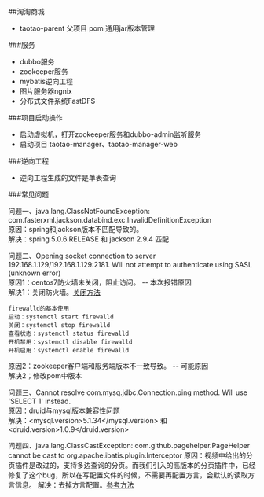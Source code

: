 ##淘淘商城 

* taotao-parent 父项目 pom 通用jar版本管理

###服务

+ dubbo服务
+ zookeeper服务
+ mybatis逆向工程
+ 图片服务器ngnix
+ 分布式文件系统FastDFS

###项目启动操作

+ 启动虚拟机，打开zookeeper服务和dubbo-admin监听服务
+ 启动项目 taotao-manager、taotao-manager-web

###逆向工程  

+ 逆向工程生成的文件是单表查询

###常见问题

问题一、java.lang.ClassNotFoundException: com.fasterxml.jackson.databind.exc.InvalidDefinitionException  
原因：spring和jackson版本不匹配导致的。  
解决：spring 5.0.6.RELEASE 和 jackson 2.9.4 匹配  

问题二、Opening socket connection to server 192.168.1.129/192.168.1.129:2181. Will not attempt to authenticate using SASL 
(unknown error)  
原因1：centos7防火墙未关闭，阻止访问。 -- 本次报错原因  
解决1：关闭防火墙。[关闭方法](https://www.cnblogs.com/moxiaoan/p/5683743.html)
```
firewalld的基本使用
启动：systemctl start firewalld
关闭：systemctl stop firewalld
查看状态：systemctl status firewalld 
开机禁用：systemctl disable firewalld
开机启用：systemctl enable firewalld
```
原因2：zookeeper客户端和服务端版本不一致导致。 -- 可能原因  
解决2；修改pom中版本  

问题三、Cannot resolve com.mysq.jdbc.Connection.ping method.  Will use 'SELECT 1' instead.  
原因：druid与mysql版本兼容性问题  
解决：<mysql.version>5.1.34</mysql.version> 和 <druid.version>1.0.9</druid.version>

问题四、java.lang.ClassCastException: com.github.pagehelper.PageHelper cannot be cast to org.apache.ibatis.plugin.Interceptor
原因：视频中给出的分页插件是改过的，支持多边查询的分页。而我们引入的高版本的分页插件中，已经修复了这个bug，所以在写配置文件的时候，不需要再配置方言，会默认的读取方言信息。
解决：去掉方言配置。[参考方法](https://blog.csdn.net/ljm15832631631/article/details/78639487)